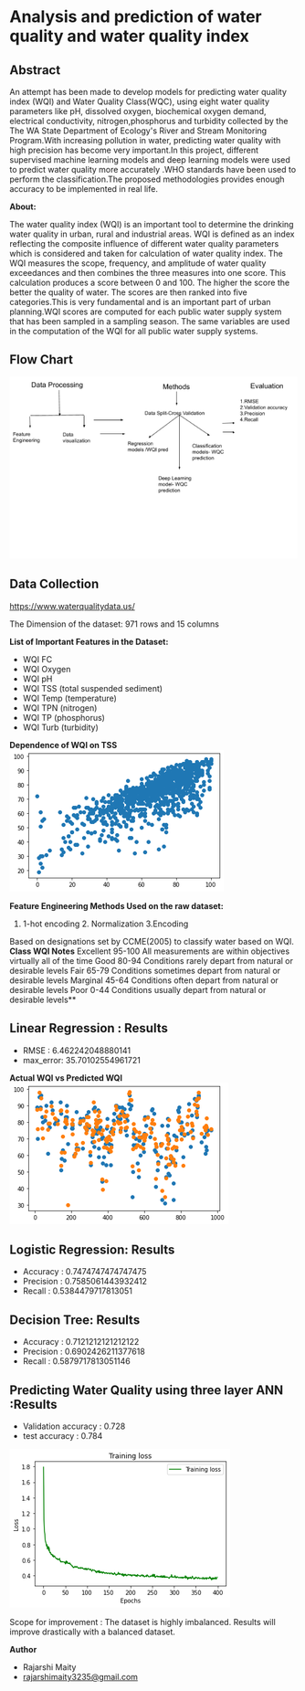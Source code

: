 # Analysis and prediction of water quality and water quality index

## Abstract

An attempt has been made to develop models for predicting water quality index (WQI) and Water Quality Class(WQC), using eight water quality parameters like pH, dissolved oxygen, biochemical oxygen demand, electrical conductivity, nitrogen,phosphorus and turbidity collected by the The WA State Department of Ecology's River and Stream Monitoring Program.With increasing pollution in water, predicting water quality with high precision has become very important.In this project, different supervised machine learning models and deep learning models were used to predict water quality more accurately .WHO standards have been used to perform the classification.The proposed methodologies provides enough accuracy to be implemented in real life.

**About:**

The water quality index (WQI) is an important tool to determine the drinking water quality in urban, rural and industrial areas. WQI is defined as an index reflecting the composite influence of different water quality parameters which is considered and taken for calculation of water quality index. The WQI measures the scope, frequency, and amplitude of water quality exceedances and then combines the three measures into one score. This calculation produces a score between 0 and 100. The higher the score the better the quality of water. The scores are then ranked into five categories.This is very fundamental and is an important part of urban planning.WQI scores are computed for each public water supply system that has been sampled in a sampling season. The same variables are used in the computation of the WQI for all public water supply systems.

## Flow Chart
![](images/flow.png)

## Data Collection
<https://www.waterqualitydata.us/>

The Dimension of the dataset: 971 rows and 15 columns

**List of Important Features in the Dataset:**
- WQI FC
- WQI Oxygen
- WQI pH
- WQI TSS (total suspended sediment)
- WQI Temp (temperature)
- WQI TPN (nitrogen)
- WQI TP (phosphorus)
- WQI Turb (turbidity)

**Dependence of WQI on TSS**
![](images/TSS.png)

**Feature Engineering Methods Used on the raw dataset:**
1. 1-hot encoding     2. Normalization    3.Encoding

Based on designations set by CCME(2005) to classify water based on WQI.
**Class       	 WQI		          Notes**
Excellent	      95-100    	All measurements are within objectives virtually all of the time
Good          	80-94      	Conditions rarely depart from natural or desirable levels
Fair          	65-79     	Conditions sometimes depart from natural or desirable levels
Marginal      	45-64      	Conditions often depart from natural or desirable levels
Poor          	 0-44      	Conditions usually depart from natural or desirable levels**

## Linear Regression : Results
- RMSE : 6.462242048880141
- max_error: 35.70102554961721

**Actual WQI vs Predicted WQI**
![](images/Viz4.png)

## Logistic Regression: Results
- Accuracy  : 0.7474747474747475
- Precision : 0.7585061443932412
- Recall    :  0.5384479717813051

## Decision Tree: Results
- Accuracy  : 0.7121212121212122
- Precision : 0.6902426211377618
- Recall    : 0.5879717813051146

## Predicting Water Quality using three layer ANN :Results
 - Validation accuracy : 0.728
 - test accuracy : 0.784
 
 ![](images/loss.png)


Scope for improvement : The dataset is highly imbalanced. Results will improve drastically with a balanced dataset.

**Author**
- Rajarshi Maity 
- rajarshimaity3235@gmail.com
